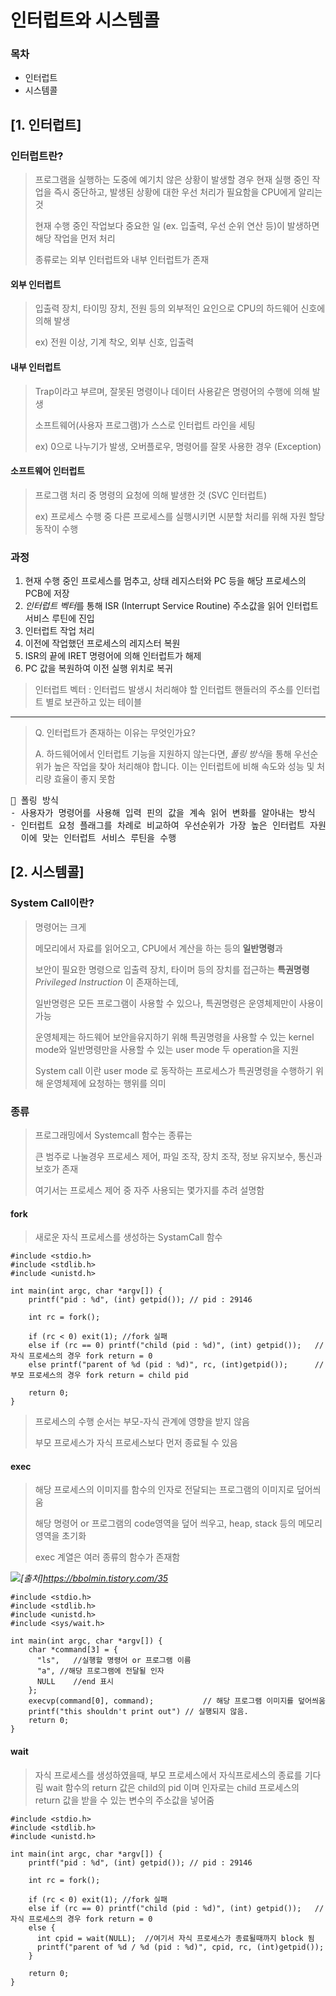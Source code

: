 # 인터럽트와 시스템콜
### 목차
- 인터럽트
- 시스템콜


## [1. 인터럽트]
### 인터럽트란?
> 프로그램을 실행하는 도중에 예기치 않은 상황이 발생할 경우 현재 실행 중인 작업을 즉시 중단하고, 발생된 상황에 대한 우선 처리가 필요함을 CPU에게 알리는 것
>
> 현재 수행 중인 작업보다 중요한 일 (ex. 입출력, 우선 순위 연산 등)이 발생하면 해당 작업을 먼저 처리
>
> 종류로는 외부 인터럽트와 내부 인터럽트가 존재

#### 외부 인터럽트

> 입출력 장치, 타이밍 장치, 전원 등의 외부적인 요인으로 CPU의 하드웨어 신호에 의해 발생
> 
> ex) 전원 이상, 기계 착오, 외부 신호, 입출력
#### 내부 인터럽트

> Trap이라고 부르며, 잘못된 명령이나 데이터 사용같은 명령어의 수행에 의해 발생
> 
> 소프트웨어(사용자 프로그램)가 스스로 인터럽트 라인을 세팅
> 
> ex) 0으로 나누기가 발생, 오버플로우, 명령어를 잘못 사용한 경우 (Exception)

#### 소프트웨어 인터럽트

> 프로그램 처리 중 명령의 요청에 의해 발생한 것 (SVC 인터럽트)
> 
> ex) 프로세스 수행 중 다른 프로세스를 실행시키면 시분할 처리를 위해 자원 할당 동작이 수행

### 과정

1. 현재 수행 중인 프로세스를 멈추고, 상태 레지스터와 PC 등을 해당 프로세스의 PCB에 저장
2. *인터럽트 벡터*를 통해 ISR (Interrupt Service Routine) 주소값을 읽어 인터럽트 서비스 루틴에 진입
3. 인터럽트 작업 처리
4. 이전에 작업했던 프로세스의 레지스터 복원
5. ISR의 끝에 IRET 명령어에 의해 인터럽트가 해제
6. PC 값을 복원하여 이전 실행 위치로 복귀

> 인터럽트 벡터 : 인터럽드 발생시 처리해야 할 인터럽트 핸들러의 주소를 인터럽트 별로 보관하고 있는 테이블
---
> Q. 인터럽트가 존재하는 이유는 무엇인가요?
> 
> A. 하드웨어에서 인터럽트 기능을 지원하지 않는다면, *폴링 방식*을 통해 우선순위가 높은 작업을 찾아 처리해야 합니다.
> 이는 인터럽트에 비해 속도와 성능 및 처리량 효율이 좋지 못함 

<pre>
📑 폴링 방식
- 사용자가 명령어를 사용해 입력 핀의 값을 계속 읽어 변화를 알아내는 방식
- 인터럽트 요청 플래그를 차례로 비교하여 우선순위가 가장 높은 인터럽트 자원을 찾아 
  이에 맞는 인터럽트 서비스 루틴을 수행
</pre>


## [2. 시스템콜]
### System Call이란?
> 명령어는 크게 
> 
> 메모리에서 자료를 읽어오고, CPU에서 계산을 하는 등의 **일반명령**과 
> 
> 보안이 필요한 명령으로 입출력 장치, 타이머 등의 장치를 접근하는 **특권명령** *Privileged Instruction* 이 존재하는데,
> 
> 일반명령은 모든 프로그램이 사용할 수 있으나, 특권명령은 운영체제만이 사용이 가능
>
> 운영체제는 하드웨어 보안을유지하기 위해 특권명령을 사용할 수 있는 kernel mode와 일반명령만을 사용할 수 있는 user mode 두 operation을 지원
> 
> System call 이란 user mode 로 동작하는 프로세스가 특권명령을 수행하기 위해 운영체제에 요청하는 행위를 의미

### 종류

> 프로그래밍에서 Systemcall 함수는 종류는
> 
> 큰 범주로 나눌경우 프로세스 제어, 파일 조작, 장치 조작, 정보 유지보수, 통신과 보호가 존재
> 
> 여기서는 프로세스 제어 중 자주 사용되는 몇가지를 추려 설명함

#### fork

> 새로운 자식 프로세스를 생성하는 SystamCall 함수

```
#include <stdio.h>
#include <stdlib.h>
#include <unistd.h>

int main(int argc, char *argv[]) {
    printf("pid : %d", (int) getpid()); // pid : 29146
    
    int rc = fork();
    
    if (rc < 0) exit(1); //fork 실패
    else if (rc == 0) printf("child (pid : %d)", (int) getpid());   //자식 프로세스의 경우 fork return = 0
    else printf("parent of %d (pid : %d)", rc, (int)getpid());      //부모 프로세스의 경우 fork return = child pid
        
    return 0;
}

```

> 프로세스의 수행 순서는 부모-자식 관계에 영향을 받지 않음
> 
> 부모 프로세스가 자식 프로세스보다 먼저 종료될 수 있음


#### exec

> 해당 프로세스의 이미지를 함수의 인자로 전달되는 프로그램의 이미지로 덮어씌움
> 
> 해당 명령어 or 프로그램의 code영역을 덮어 씌우고, heap, stack 등의 메모리 영역을 초기화
> 
> exec 계열은 여러 종류의 함수가 존재함

![](https://t1.daumcdn.net/cfile/tistory/165E9A3D4FB332DA03)*[출처]https://bbolmin.tistory.com/35*

```
#include <stdio.h>
#include <stdlib.h>
#include <unistd.h>
#include <sys/wait.h>

int main(int argc, char *argv[]) {
    char *command[3] = {
      "ls",   //실행할 명령어 or 프로그램 이름
      "a", //해당 프로그램에 전달될 인자
      NULL    //end 표시
    };
    execvp(command[0], command);		   // 해당 프로그램 이미지를 덮어씌움
    printf("this shouldn't print out") // 실행되지 않음.
    return 0;
}
```

#### wait

> 자식 프로세스를 생성하였을때, 부모 프로세스에서 자식프로세스의 종료를 기다림
> wait 함수의 return 값은 child의 pid 이며 인자로는 child 프로세스의 return 값을 받을 수 있는 변수의 주소값을 넣어줌

```
#include <stdio.h>
#include <stdlib.h>
#include <unistd.h>

int main(int argc, char *argv[]) {
    printf("pid : %d", (int) getpid()); // pid : 29146
    
    int rc = fork();
    
    if (rc < 0) exit(1); //fork 실패
    else if (rc == 0) printf("child (pid : %d)", (int) getpid());   //자식 프로세스의 경우 fork return = 0
    else {
      int cpid = wait(NULL);  //여기서 자식 프로세스가 종료될때까지 block 됨 
      printf("parent of %d / %d (pid : %d)", cpid, rc, (int)getpid());
    }
        
    return 0;
}

```
